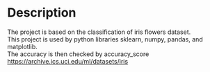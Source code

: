 # Description
The project is based on the classification of iris flowers dataset. <br>
This project is used by python libraries sklearn, numpy, pandas, and matplotlib. <br>
The accuracy is then checked by accuracy_score <br>
<a>https://archive.ics.uci.edu/ml/datasets/iris</a>
